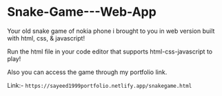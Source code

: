 # Snake-Game---Web-App
Your old snake game of nokia phone i brought to you in web version built with html, css, &amp; javascript!

Run the html file in your code editor that supports html-css-javascript to play!

Also you can access the game through my portfolio link.

Link:- `https://sayeed1999portfolio.netlify.app/snakegame.html`
